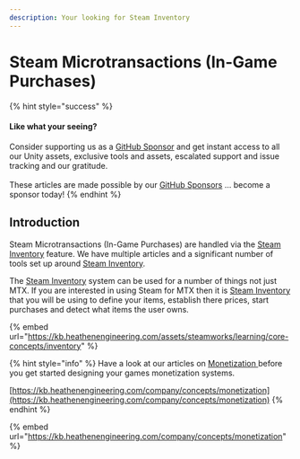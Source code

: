 ```yaml
---
description: Your looking for Steam Inventory
---
```


# Steam Microtransactions (In-Game Purchases)

{% hint style="success" %}
#### Like what your seeing?

Consider supporting us as a [GitHub Sponsor](../../../../company/concepts/become-a-sponsor.md) and get instant access to all our Unity assets, exclusive tools and assets, escalated support and issue tracking and our gratitude.\
\
These articles are made possible by our [GitHub Sponsors](https://github.com/sponsors/heathen-engineering) ... become a sponsor today!
{% endhint %}

## Introduction

Steam Microtransactions (In-Game Purchases) are handled via the [Steam Inventory](../../how-to-and-troubleshooting/inventory/) feature. We have multiple articles and a significant number of tools set up around [Steam Inventory](../../how-to-and-troubleshooting/inventory/).

The [Steam Inventory](../../how-to-and-troubleshooting/inventory/) system can be used for a number of things not just MTX. If you are interested in using Steam for MTX then it is [Steam Inventory](../../how-to-and-troubleshooting/inventory/) that you will be using to define your items, establish there prices, start purchases and detect what items the user owns.

{% embed url="https://kb.heathenengineering.com/assets/steamworks/learning/core-concepts/inventory" %}

{% hint style="info" %}
Have a look at our articles on [Monetization ](../../../../company/concepts/design/monetization/)before you get started designing your games monetization systems.&#x20;

[https://kb.heathenengineering.com/company/concepts/monetization](https://kb.heathenengineering.com/company/concepts/monetization)
{% endhint %}

{% embed url="https://kb.heathenengineering.com/company/concepts/monetization" %}

